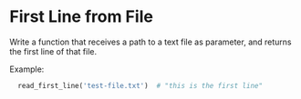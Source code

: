 # First Line from File

Write a function that receives a path to a text file as parameter, and returns the first line of that file.

Example:

```python
  read_first_line('test-file.txt')  # "this is the first line"
```